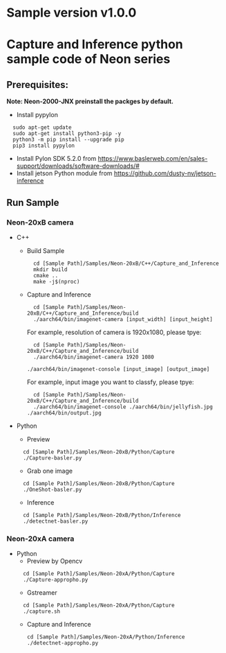 # Sample version v1.0.0
# Capture and Inference python sample code of Neon series 
## Prerequisites:
  **Note: Neon-2000-JNX preinstall the packges by default.**
  - Install pypylon
  ```
    sudo apt-get update
    sudo apt-get install python3-pip -y
    python3 -m pip install --upgrade pip
    pip3 install pypylon
  ```
  - Install Pylon SDK 5.2.0 from https://www.baslerweb.com/en/sales-support/downloads/software-downloads/# 
  - Install jetson Python module from https://github.com/dusty-nv/jetson-inference
  
## Run Sample
### Neon-20xB camera
-  C++
    - Build Sample
	  ```
	    cd [Sample Path]/Samples/Neon-20xB/C++/Capture_and_Inference
	    mkdir build
	    cmake ..
	    make -j$(nproc)
	  ```
    - Capture and Inference
	  ```
	    cd [Sample Path]/Samples/Neon-20xB/C++/Capture_and_Inference/build
	    ./aarch64/bin/imagenet-camera [input_width] [input_height]
	  ```
      For example, resolution of camera is 1920x1080, please tpye:
        ```
          cd [Sample Path]/Samples/Neon-20xB/C++/Capture_and_Inference/build
          ./aarch64/bin/imagenet-camera 1920 1080
        ```
        ```
        ./aarch64/bin/imagenet-console [input_image] [output_image]
        ```
      For example, input image you want to classfy, please tpye:
        ```
          cd [Sample Path]/Samples/Neon-20xB/C++/Capture_and_Inference/build
          ./aarch64/bin/imagenet-console ./aarch64/bin/jellyfish.jpg ./aarch64/bin/output.jpg
        ```    
- Python
  - Preview
  ```
    cd [Sample Path]/Samples/Neon-20xB/Python/Capture
    ./Capture-basler.py
  ```
  - Grab one image

  ```
    cd [Sample Path]/Samples/Neon-20xB/Python/Capture
    ./OneShot-basler.py
  ```
  - Inference

  ```
    cd [Sample Path]/Samples/Neon-20xB/Python/Inference
    ./detectnet-basler.py
  ```

### Neon-20xA camera
- Python
  - Preview by Opencv
  ```
    cd [Sample Path]/Samples/Neon-20xA/Python/Capture
    ./Capture-appropho.py
  ```
  - Gstreamer
  ```
    cd [Sample Path]/Samples/Neon-20xA/Python/Capture
    ./capture.sh
  ```
  - Capture and Inference
    ```
    cd [Sample Path]/Samples/Neon-20xA/Python/Inference
    ./detectnet-appropho.py
  ```
